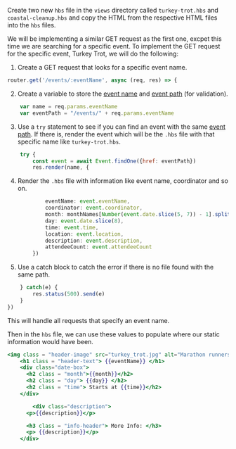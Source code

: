 <!--title={Refactor Static Event Pages to Dynamic}-->

Create two new `hbs` file in the `views` directory called `turkey-trot.hbs` and `coastal-cleanup.hbs` and copy the HTML from the respective HTML files into the `hbs` files.

We will be implementing a similar GET request as the first one, excpet this time we are searching for a specific event. To implement the GET request for the specific event, Turkey Trot, we will do the following:

1. Create a GET request that looks for a specific event name.

```javascript
router.get('/events/:eventName', async (req, res) => {
```

2. Create a variable to store the <u>event name</u> and <u>event path</u> (for validation).

```javascript
	var name = req.params.eventName
	var eventPath = "/events/" + req.params.eventName
```

3. Use a `try` statement to see if you can find an event with the same <u>event path</u>. If there is, render the event which will be the `.hbs` file with that specific name like `turkey-trot.hbs`.

```javascript
	try {
		const event = await Event.findOne({href: eventPath})
		res.render(name, {
```

4. Render the `.hbs` file with information like event name, coordinator and so on.

```javascript
			eventName: event.eventName,
			coordinator: event.coordinator,
			month: monthNames[Number(event.date.slice(5, 7)) - 1].split("").join(" ").toUpperCase(),
			day: event.date.slice(8),
			time: event.time,
			location: event.location,
			description: event.description,
			attendeeCount: event.attendeeCount
		})
```

5. Use a catch block to catch the error if there is no file found with the same path.

```javascript
	} catch(e) {
		res.status(500).send(e)
	}
})
```

This will handle all requests that specify an event name.

Then in the `hbs` file, we can use these values to populate where our static information would have been.

```handlebars
<img class = "header-image" src="turkey_trot.jpg" alt="Marathon runners">
	<h1 class = "header-text"> {{eventName}} </h1>
    <div class="date-box">
      <h2 class = "month">{{month}}</h2>
      <h2 class = "day"> {{day}} </h2>
      <h2 class = "time"> Starts at {{time}}</h2>        
    </div>

		<div class="description">
      <p>{{description}}</p>

      <h3 class = "info-header"> More Info: </h3>
      <p> {{description}}</p>
    </div>
```
